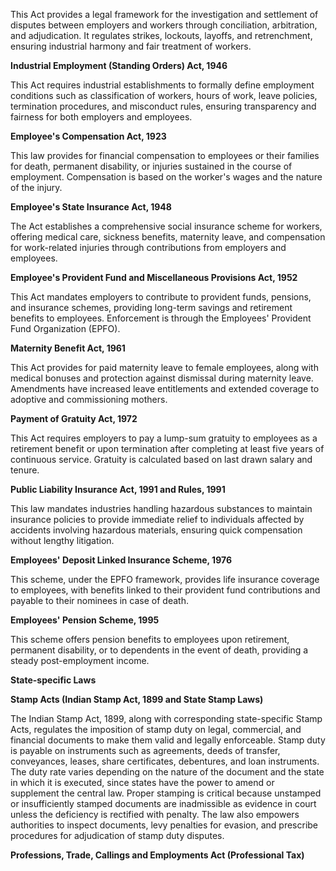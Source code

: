 This Act provides a legal framework for the investigation and settlement of disputes between employers and workers through conciliation, arbitration, and adjudication. It regulates strikes, lockouts, layoffs, and retrenchment, ensuring industrial harmony and fair treatment of workers.

**Industrial Employment (Standing Orders) Act, 1946**

This Act requires industrial establishments to formally define employment conditions such as classification of workers, hours of work, leave policies, termination procedures, and misconduct rules, ensuring transparency and fairness for both employers and employees.

**Employee's Compensation Act, 1923**

This law provides for financial compensation to employees or their families for death, permanent disability, or injuries sustained in the course of employment. Compensation is based on the worker's wages and the nature of the injury.

**Employee's State Insurance Act, 1948**

The Act establishes a comprehensive social insurance scheme for workers, offering medical care, sickness benefits, maternity leave, and compensation for work-related injuries through contributions from employers and employees.

**Employee's Provident Fund and Miscellaneous Provisions Act, 1952**

This Act mandates employers to contribute to provident funds, pensions, and insurance schemes, providing long-term savings and retirement benefits to employees. Enforcement is through the Employees' Provident Fund Organization (EPFO).

**Maternity Benefit Act, 1961**

This Act provides for paid maternity leave to female employees, along with medical bonuses and protection against dismissal during maternity leave. Amendments have increased leave entitlements and extended coverage to adoptive and commissioning mothers.

**Payment of Gratuity Act, 1972**

This Act requires employers to pay a lump-sum gratuity to employees as a retirement benefit or upon termination after completing at least five years of continuous service. Gratuity is calculated based on last drawn salary and tenure.

**Public Liability Insurance Act, 1991 and Rules, 1991**

This law mandates industries handling hazardous substances to maintain insurance policies to provide immediate relief to individuals affected by accidents involving hazardous materials, ensuring quick compensation without lengthy litigation.

**Employees' Deposit Linked Insurance Scheme, 1976**

This scheme, under the EPFO framework, provides life insurance coverage to employees, with benefits linked to their provident fund contributions and payable to their nominees in case of death.

**Employees' Pension Scheme, 1995**

This scheme offers pension benefits to employees upon retirement, permanent disability, or to dependents in the event of death, providing a steady post-employment income.

**State-specific Laws**

**Stamp Acts (Indian Stamp Act, 1899 and State Stamp Laws)**

The Indian Stamp Act, 1899, along with corresponding state-specific Stamp Acts, regulates the imposition of stamp duty on legal, commercial, and financial documents to make them valid and legally enforceable. Stamp duty is payable on instruments such as agreements, deeds of transfer, conveyances, leases, share certificates, debentures, and loan instruments. The duty rate varies depending on the nature of the document and the state in which it is executed, since states have the power to amend or supplement the central law. Proper stamping is critical because unstamped or insufficiently stamped documents are inadmissible as evidence in court unless the deficiency is rectified with penalty. The law also empowers authorities to inspect documents, levy penalties for evasion, and prescribe procedures for adjudication of stamp duty disputes.

**Professions, Trade, Callings and Employments Act (Professional Tax)**